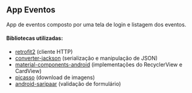 
## App Eventos  
  
App de eventos composto por uma tela de login e listagem dos eventos.  
  
#### Bibliotecas utilizadas:  
- [retrofit2](https://github.com/square/retrofit) (cliente HTTP)  
- [converter-jackson](https://github.com/square/retrofit/tree/master/retrofit-converters/jackson) (serialização e manipulação de JSON)  
- [material-components-android](https://github.com/material-components/material-components-android) (implementações do RecyclerView e CardView)  
- [picasso](https://github.com/square/picasso) (download de imagens)  
- [android-saripaar](https://github.com/ragunathjawahar/android-saripaar) (validação de formulário)